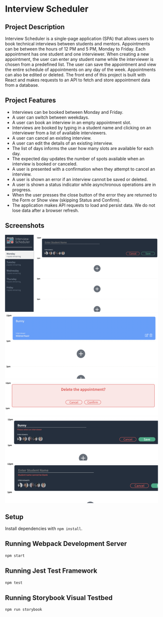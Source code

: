 # Interview Scheduler

## Project Description 

Interview Scheduler is a single-page application (SPA) that allows users to book technical interviews between students and mentors. Appointments can be between the hours of 12 PM and 5 PM, Monday to Friday. Each appointment has one student and one interviewer. When creating a new appointment, the user can enter any student name while the interviewer is chosen from a predefined list. The user can save the appointment and view the entire schedule of appointments on any day of the week. Appointments can also be edited or deleted. The front end of this project is built with React and makes requests to an API to fetch and store appointment data from a database.

## Project Features

- Interviews can be booked between Monday and Friday.
- A user can switch between weekdays.
- A user can book an interview in an empty appointment slot.
- Interviews are booked by typing in a student name and clicking on an interviewer from a list of available interviewers.
- A user can cancel an existing interview.
- A user can edit the details of an existing interview.
- The list of days informs the user how many slots are available for each day.
- The expected day updates the number of spots available when an interview is booked or canceled.
- A user is presented with a confirmation when they attempt to cancel an interview.
- A user is shown an error if an interview cannot be saved or deleted.
- A user is shown a status indicator while asynchronous operations are in progress.
- When the user presses the close button of the error they are returned to the Form or Show view (skipping Status and Confirm).
- The application makes API requests to load and persist data. We do not lose data after a browser refresh.

## Screenshots
!["Appointment Booking View"](https://github.com/rplawn/scheduler/blob/2ddcb32c4fdf73ef33802cf3fb8ff45ace5c53c1/docs/screenshots/Appointment%20Booking%20View.png)
!["Confirmed Appointment View with option to delete or edit"](https://github.com/rplawn/scheduler/blob/2ddcb32c4fdf73ef33802cf3fb8ff45ace5c53c1/docs/screenshots/Confirmed%20Appointment%20View%20with%20edit%20or%20delete%20option.png)
!["Delete Appointment Confirmation"](https://github.com/rplawn/scheduler/blob/2ddcb32c4fdf73ef33802cf3fb8ff45ace5c53c1/docs/screenshots/Delete%20confirmation.png)
!["Error if no interviewer is chosen"](https://github.com/rplawn/scheduler/blob/2ddcb32c4fdf73ef33802cf3fb8ff45ace5c53c1/docs/screenshots/Must%20pick%20interviewer.png)
!["Error if no student name entered when creating appointment"](https://github.com/rplawn/scheduler/blob/2ddcb32c4fdf73ef33802cf3fb8ff45ace5c53c1/docs/screenshots/Student%20name%20cannot%20be%20blank.png)

## Setup

Install dependencies with `npm install`.

## Running Webpack Development Server

```sh
npm start
```

## Running Jest Test Framework

```sh
npm test
```

## Running Storybook Visual Testbed

```sh
npm run storybook
```
